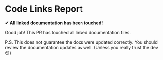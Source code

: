 # Code Links Report

**✔ All linked documentation has been touched!**

Good job! This PR has touched all linked documentation files.

P.S. This does not guarantee the docs were updated correctly. You should review
the documentation updates as well. (Unless you really trust the dev 😏)
